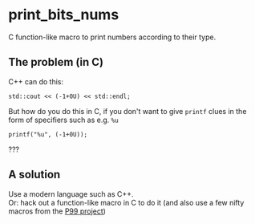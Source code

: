 # print_bits_nums
C function-like macro to print numbers according to their type.

## The problem (in C)

C++ can do this:
```
std::cout << (-1+0U) << std::endl;
```

But how do you do this in C, if you don't want to give `printf` clues in the form of specifiers such as e.g. `%u`
```
printf("%u", (-1+0U));
```
???

## A solution

Use a modern language such as C++.  
Or: hack out a function-like macro in C to do it 
(and also use a few nifty macros from the [P99 project](http://p99.gforge.inria.fr/))
